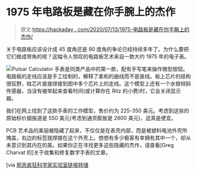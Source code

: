 # 1975 年电路板是藏在你手腕上的杰作

> 原文:[https://hackaday . com/2020/07/13/1975-电路板是藏在你手腕上的杰作/](https://hackaday.com/2020/07/13/1975-circuit-board-was-a-masterpiece-hidden-on-your-wrist/)

关于电路板应该设计成 45 度角还是 90 度角的争论已经持续多年了。为什么要把它们做成带角的呢？这幅令人惊叹的电路板艺术来自一款大约 1975 年的电子表。

[![](../Images/575aa0f457ae093809077a1a2bbde359.png)](https://hackaday.com/wp-content/uploads/2020/07/pulsar902calculatorled1.jpg)Pulsar Calculator 手表是同类产品中的第一款，配有手写笔来操作微型按钮。电路板的走线应该是手工绘制的，解释了柔和的曲线而不是直线。板上芯片的结构很狂野，硅芯片直接焊接到图中多个芯片上的走线。这个模型上还有一个水银倾斜传感器，当没有被举起来查看时间(或计算你在 Ritz 的小费)时，它会关闭显示器。

我们在网上找到了这款手表的工作模型，售价约为 225-350 美元。考虑到这些的原始标价据报道是 550 美元(考虑到通货膨胀是 2600 美元)，这真是便宜。

PCB 艺术品的美丽被隐藏了起来，不仅仅是在表壳内部，而是被塑料电池外壳所掩盖，右边的标签就焊接在这个外壳上。想想有多少极客有幸拥有其中一个，却从未意识到其内在的美。如果你正在寻找更多这些隐藏的杰作，请查看[Greg Charvat 的]关于收集和修复数字手表的文章。

[via [邪恶疯狂科学家实验室链接转储](https://www.evilmadscientist.com/2020/linkdump-july-2020/)